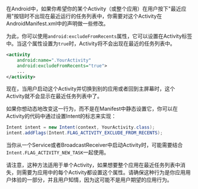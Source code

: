 在Android中，如果你希望你的某个Activity（或整个应用）在用户按下"最近应用"按钮时不出现在最近运行的任务列表中，你需要对这个Activity在AndroidManifest.xml中的声明做一些修改。

为此，你可以使用`android:excludeFromRecents`属性，它可以设置在Activity标签中。当这个属性设置为`true`时，Activity将不会出现在最近的任务列表中。

```xml
<activity
    android:name=".YourActivity"
    android:excludeFromRecents="true">
    ...
</activity>
```

现在，当用户启动这个Activity并切换到别的应用或者回到主屏幕时，这个Activity就不会显示在最近任务列表中了。

如果你想动态地改变这一行为，而不是在Manifest中静态设置它，你可以在Activity的代码中通过设置Intent的标志来实现：

```java
Intent intent = new Intent(context, YourActivity.class);
intent.addFlags(Intent.FLAG_ACTIVITY_EXCLUDE_FROM_RECENTS);
```

当你从一个Service或者BroadcastReceiver中启动Activity时，可能需要结合`Intent.FLAG_ACTIVITY_NEW_TASK`一起使用。

请注意，这种方法适用于单个Activity，如果想要整个应用在最近任务列表中消失，则需要为应用中的每个Activity都设置这个属性。请确保这种行为是你应用用户体验的一部分，并且用户知情，因为这可能不是用户期望的应用行为。